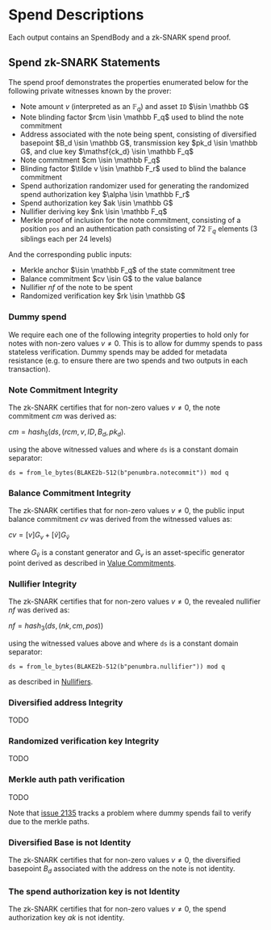 # Spend Descriptions

Each output contains an SpendBody and a zk-SNARK spend proof.

## Spend zk-SNARK Statements

The spend proof demonstrates the properties enumerated below for the following private witnesses known by the prover:

* Note amount $v$ (interpreted as an $\mathbb F_q$) and asset `ID` $\isin \mathbb G$
* Note blinding factor $rcm \isin \mathbb F_q$ used to blind the note commitment
* Address associated with the note being spent, consisting of diversified basepoint $B_d \isin \mathbb G$, 
transmission key $pk_d \isin \mathbb G$, and clue key $\mathsf{ck_d} \isin \mathbb F_q$
* Note commitment $cm \isin \mathbb F_q$
* Blinding factor $\tilde v \isin \mathbb F_r$ used to blind the balance commitment
* Spend authorization randomizer used for generating the randomized spend authorization key $\alpha \isin \mathbb F_r$
* Spend authorization key $ak \isin \mathbb G$
* Nullifier deriving key $nk \isin \mathbb F_q$
* Merkle proof of inclusion for the note commitment, consisting of a position `pos` and an authentication path consisting of 72 $\mathbb F_q$ elements (3 siblings each per 24 levels)

And the corresponding public inputs:

* Merkle anchor $\isin \mathbb F_q$ of the state commitment tree
* Balance commitment $cv \isin G$ to the value balance
* Nullifier $nf$ of the note to be spent
* Randomized verification key $rk \isin \mathbb G$

### Dummy spend

We require each one of the following integrity properties to hold only for notes with non-zero values $v \ne 0$. This is to allow for dummy spends to pass stateless verification. Dummy spends may be added for metadata resistance (e.g. to ensure there are two spends and two outputs in each transaction).

### Note Commitment Integrity

The zk-SNARK certifies that for non-zero values $v \ne 0$, the note commitment $cm$ was derived as:

$cm = hash_5(ds, (rcm, v, ID, B_d, pk_d)$.

using the above witnessed values and where `ds` is a constant domain separator:

`ds = from_le_bytes(BLAKE2b-512(b"penumbra.notecommit")) mod q`

### Balance Commitment Integrity

The zk-SNARK certifies that for non-zero values $v \ne 0$, the public input balance commitment $cv$ was derived from the witnessed values as:

$cv = [v] G_v + [\tilde v] G_{\tilde v}$

where $G_{\tilde v}$ is a constant generator and $G_v$ is an asset-specific generator point derived as described in [Value Commitments](../../value_commitments.md).  

### Nullifier Integrity

The zk-SNARK certifies that for non-zero values $v \ne 0$, the
revealed nullifier $nf$ was derived as:

$nf = hash_3(ds, (nk, cm, pos))$

using the witnessed values above and where `ds` is a constant domain separator:

`ds = from_le_bytes(BLAKE2b-512(b"penumbra.nullifier")) mod q
`

as described in [Nullifiers](../notes/nullifiers.md).

### Diversified address Integrity

TODO

### Randomized verification key Integrity

TODO

### Merkle auth path verification

TODO

Note that [issue 2135](https://github.com/penumbra-zone/penumbra/issues/2135) tracks a problem where dummy spends fail to verify due to the merkle paths.

### Diversified Base is not Identity

The zk-SNARK certifies that for non-zero values $v \ne 0$, the diversified basepoint $B_d$ associated with the address on the note is not identity.

### The spend authorization key is not Identity

The zk-SNARK certifies that for non-zero values $v \ne 0$, the spend authorization key $ak$ is not identity.